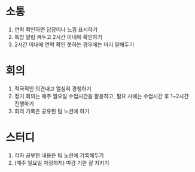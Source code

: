 # 소통
1. 연락 확인하면 답장이나 느낌 표시하기
2. 톡방 알림 켜두고 2시간 이내에 확인하기
3. 2시간 이내에 연락 확인 못하는 경우에는 미리 말해두기

# 회의
1. 적극적인 의견내고 열심히 경청하기
2. 정기 회의는 매주 월요일 수업시간을 활용하고, 필요 시에는 수업시간 후 1~2시간 진행하기
3. 회의 기록은 공유된 팀 노션에 하기

# 스터디
1. 각자 공부한 내용은 팀 노션에 기록해두기
2. (매주 일요일 자정까지) 마감 기한 잘 지키기
